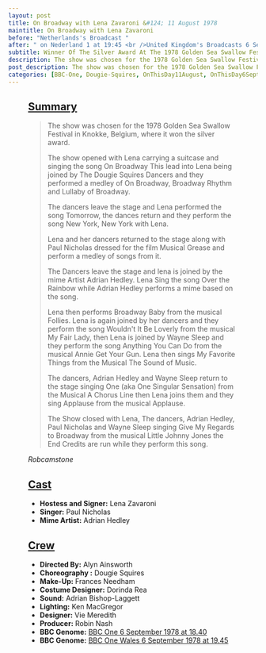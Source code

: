 ```yaml
---
layout: post
title: On Broadway with Lena Zavaroni &#124; 11 August 1978
maintitle: On Broadway with Lena Zavaroni
before: "Netherlands's Broadcast "
after: " on Nederland 1 at 19:45 <br />United Kingdom's Broadcasts 6 September 1978 on BBC One at 18:40 and on BBC One Wales at 19:45"
subtitle: Winner Of The Silver Award At The 1978 Golden Sea Swallow Festival
description: The show was chosen for the 1978 Golden Sea Swallow Festival in Knokke, Belgium, where it won the silver award.
post_description: The show was chosen for the 1978 Golden Sea Swallow Festival in Knokke, Belgium, where it won the silver award.
categories: [BBC-One, Dougie-Squires, OnThisDay11August, OnThisDay6September, Year-1978]
---
```


<figure class="fig3">
<div class="CardLayout">
<div class="CardItem">
<h2 id="infobox1" class="infobox"><a href="#infobox1">Summary</a></h2>
<div class="CardItem split">
<blockquote>
<p>The show was chosen for the 1978 Golden Sea Swallow Festival in Knokke, Belgium, where it won the silver award.</p>
<p>The show opened with Lena carrying a suitcase and singing the song On Broadway This lead into Lena being joined by The Dougie Squires Dancers and they performed a medley of On Broadway, Broadway Rhythm and Lullaby of Broadway.</p>
<p>The dancers leave the stage and Lena performed the song Tomorrow, the dances return and they perform the song New York, New York with Lena.</p>
<p>Lena and her dancers returned to the stage along with Paul Nicholas dressed for the film Musical Grease and perform a medley of songs from it.</p>
<p>The Dancers leave the stage and lena is joined by the mime Artist Adrian Hedley. Lena Sing the song Over the Rainbow while Adrian Hedley performs a mime based on the song.</p>
<p>Lena then performs Broadway Baby from the musical Follies. Lena is again joined by her dancers and they perform the song Wouldn't It Be Loverly from the musical My Fair Lady, then Lena is joined by Wayne Sleep and they perform the song Anything You Can Do from the musical Annie Get Your Gun. Lena then sings My Favorite Things from the Musical The Sound of Music.</p>
<p>The dancers, Adrian Hedley and Wayne Sleep return to the stage singing One (aka One Singular Sensation) from the Musical A Chorus Line then Lena joins them and they sing Applause from the musical Applause.</p>
<p>The Show closed with Lena, The dancers, Adrian Hedley, Paul Nicholas and Wayne Sleep singing Give My Regards to Broadway from the musical Little Johnny Jones the End Credits are run while they perform this song.</p>
</blockquote>
<cite>Robcamstone</cite>
</div></div></div>
</figure>

<figure class="fig3">
<div class="CardLayout">
<div class="CardItem">
<h2 id="infobox2" class="infobox"><a href="#infobox2">Cast</a></h2>
<div class="CardItem split">
<ul>
<li><strong>Hostess and Signer:</strong> Lena Zavaroni</li>
<li><strong>Singer:</strong> Paul Nicholas</li>
<li><strong>Mime Artist:</strong> Adrian Hedley</li>
</ul>
</div></div></div>
</figure>

<figure class="fig3">
<div class="CardLayout">
<div class="CardItem">
<h2 id="infobox3" class="infobox"><a href="#infobox3">Crew</a></h2>
<div class="CardItem split">
<ul>
<li><strong>Directed By:</strong> Alyn Ainsworth</li>
<li><strong>Choreography :</strong> Dougie Squires</li>
<li><strong>Make-Up:</strong> Frances Needham</li>
<li><strong>Costume Designer:</strong> Dorinda Rea</li>
<li><strong>Sound:</strong> Adrian Bishop-Laggett</li>
<li><strong>Lighting:</strong> Ken MacGregor</li>
<li><strong>Designer:</strong> Vie Meredith</li>
<li><strong>Producer:</strong> Robin Nash</li>
<li><strong>BBC Genome:</strong> <a class="external-link" href="https://genome.ch.bbc.co.uk/schedules/bbcone/london/1978-09-06#at-18.40">BBC One 6 September 1978 at 18.40</a></li>
<li><strong>BBC Genome:</strong> <a class="external-link" href="https://genome.ch.bbc.co.uk/schedules/service_bbc_one_wales/1978-09-06#at-19.45">BBC One Wales 6 September 1978 at 19.45</a></li>
</ul>
</div></div></div>
</figure>
